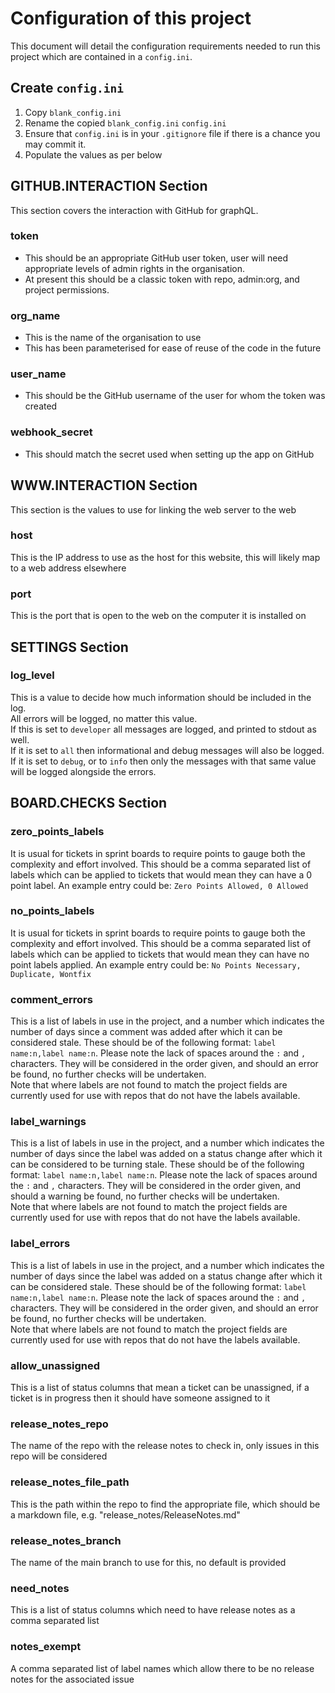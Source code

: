 # Configuration of this project

This document will detail the configuration requirements needed to run this project which are contained in a `config.ini`.

## Create `config.ini`
1. Copy `blank_config.ini`
2. Rename the copied `blank_config.ini` `config.ini`
3. Ensure that `config.ini` is in your `.gitignore` file if there is a chance you may commit it.
4. Populate the values as per below

## GITHUB.INTERACTION Section
This section covers the interaction with GitHub for graphQL.
### token
- This should be an appropriate GitHub user token, user will need appropriate levels of admin rights in the organisation.
- At present this should be a classic token with repo, admin:org, and project permissions.

### org_name
- This is the name of the organisation to use
- This has been parameterised for ease of reuse of the code in the future

### user_name
- This should be the GitHub username of the user for whom the token was created

### webhook_secret
- This should match the secret used when setting up the app on GitHub

## WWW.INTERACTION Section
This section is the values to use for linking the web server to the web

### host
This is the IP address to use as the host for this website, this will likely map to a web address 
elsewhere

### port
This is the port that is open to the web on the computer it is installed on

## SETTINGS Section

### log_level
This is a value to decide how much information should be included in the log.<br>
All errors will be logged, no matter this value.<br>
If this is set to `developer` all messages are logged, and printed to stdout as well.<br>
If it is set to `all` then informational and debug messages will also be logged.
If it is set to `debug`, or to `info` then only the messages with that same value will be logged 
alongside the errors.

## BOARD.CHECKS Section

### zero_points_labels
It is usual for tickets in sprint boards to require points to gauge both the complexity and effort 
involved. This should be a comma separated list of labels which can be applied to tickets that
would mean they can have a 0 point label. An example entry could be: `Zero Points Allowed, 0 Allowed`

### no_points_labels
It is usual for tickets in sprint boards to require points to gauge both the complexity and effort 
involved. This should be a comma separated list of labels which can be applied to tickets that
would mean they can have no point labels applied. An example entry could be:
`No Points Necessary, Duplicate, Wontfix`

### comment_errors
This is a list of labels in use in the project, and a number which indicates the number of days 
since a comment was added after which it can be considered stale. These should be of the following 
format: `label name:n,label name:n`. Please note the lack of spaces around the `:` and `,` 
characters. They will be considered in the order given, and should an error be found, no further 
checks will be undertaken. 
<br/> 
Note that where labels are not found to match the project fields are currently used for use with
repos that do not have the labels available.

### label_warnings
This is a list of labels in use in the project, and a number which indicates the number of 
days since the label was added on a status change after which it can be considered to be turning 
stale. These should be of the following format: `label name:n,label name:n`. Please note the 
lack of spaces around the `:` and `,` characters. They will be considered in the order given, 
and should a warning be found, no further checks will be undertaken. 
<br/> 
Note that where labels are not found to match the project fields are currently used for use with
repos that do not have the labels available.

### label_errors
This is a list of labels in use in the project, and a number which indicates the number of 
days since the label was added on a status change after which it can be considered stale. 
These should be of the following format: `label name:n,label name:n`. Please note the lack of 
spaces around the `:` and `,` characters. They will be considered in the order given, and should 
an error be found, no further checks will be undertaken. 
<br/> 
Note that where labels are not found to match the project fields are currently used for use with
repos that do not have the labels available.

### allow_unassigned
This is a list of status columns that mean a ticket can be unassigned, if a ticket is in progress
then it should have someone assigned to it

### release_notes_repo
The name of the repo with the release notes to check in, only issues in this repo will be considered

### release_notes_file_path
This is the path within the repo to find the appropriate file, which should be a markdown
file, e.g. "release_notes/ReleaseNotes.md"

### release_notes_branch
The name of the main branch to use for this, no default is provided

### need_notes
This is a list of status columns which need to have release notes as a comma separated list

### notes_exempt
A comma separated list of label names which allow there to be no release notes for the associated issue
